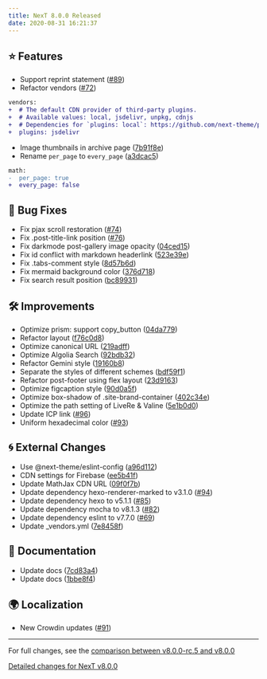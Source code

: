 ```yaml
---
title: NexT 8.0.0 Released
date: 2020-08-31 16:21:37
---
```


## ⭐ Features

- Support reprint statement ([#89](https://github.com/next-theme/hexo-theme-next/pull/89))
- Refactor vendors ([#72](https://github.com/next-theme/hexo-theme-next/pull/72))
```diff
vendors:
+  # The default CDN provider of third-party plugins.
+  # Available values: local, jsdelivr, unpkg, cdnjs
+  # Dependencies for `plugins: local`: https://github.com/next-theme/plugins
+  plugins: jsdelivr
```
- Image thumbnails in archive page ([7b91f8e](https://github.com/next-theme/hexo-theme-next/commit/7b91f8ee74ebdb417f2b508962224b3d653ad5ca))
- Rename `per_page` to `every_page` ([a3dcac5](https://github.com/next-theme/hexo-theme-next/commit/a3dcac5f334edddecd3de176175c56d4379a0f21))
```diff
math:
-  per_page: true
+  every_page: false
```

## 🐞 Bug Fixes

- Fix pjax scroll restoration ([#74](https://github.com/next-theme/hexo-theme-next/pull/74))
- Fix .post-title-link position ([#76](https://github.com/next-theme/hexo-theme-next/pull/76))
- Fix darkmode post-gallery image opacity ([04ced15](https://github.com/next-theme/hexo-theme-next/commit/04ced15d8aaaa2925dad8758df7283d35b8dcb07))
- Fix id conflict with markdown headerlink ([523e39e](https://github.com/next-theme/hexo-theme-next/commit/523e39e9d669b79a9cd0fbb823666b80cc656e1a))
- Fix .tabs-comment style ([8d57b6d](https://github.com/next-theme/hexo-theme-next/commit/8d57b6d980696775f41a0fd94f7434a589cbde11))
- Fix mermaid background color ([376d718](https://github.com/next-theme/hexo-theme-next/commit/376d71878ff372226f10a40e87266a7a8283ac7c))
- Fix search result position ([bc89931](https://github.com/next-theme/hexo-theme-next/commit/bc89931452b6c7021aea885617ef5527d78b1def))

## 🛠 Improvements

- Optimize prism: support copy_button ([04da779](https://github.com/next-theme/hexo-theme-next/commit/04da779212bc7647c90ad406c60e6a118a0baed4))
- Refactor layout ([f76c0d8](https://github.com/next-theme/hexo-theme-next/commit/f76c0d8a97910096f8ebe4075bd719b35b1f737c))
- Optimize canonical URL ([219adff](https://github.com/next-theme/hexo-theme-next/commit/219adffe10b40b4f652de1535df4037d0ab2f869))
- Optimize Algolia Search ([92bdb32](https://github.com/next-theme/hexo-theme-next/commit/92bdb32a294d3e16119099832932e7769509bb48))
- Refactor Gemini style ([19160b8](https://github.com/next-theme/hexo-theme-next/commit/19160b8a15c4a2c8e110993e271d285ca603f63f))
- Separate the styles of different schemes ([bdf59f1](https://github.com/next-theme/hexo-theme-next/commit/bdf59f187cad860aae6acb14a5b0ea9aebf2f3d8))
- Refactor post-footer using flex layout ([23d9163](https://github.com/next-theme/hexo-theme-next/commit/23d9163a2dc2a329a6a150d0be3bb528d8fd096d))
- Optimize figcaption style ([90d0a5f](https://github.com/next-theme/hexo-theme-next/commit/90d0a5f966e08dada0d19d15bbbe7359209478e5))
- Optimize box-shadow of .site-brand-container ([402c34e](https://github.com/next-theme/hexo-theme-next/commit/402c34e9bbf14aef95905eb304b2be67cf0e2f9a))
- Optimize the path setting of LiveRe & Valine ([5e1b0d0](https://github.com/next-theme/hexo-theme-next/commit/5e1b0d0e8c0985c4c4bbe3e7370758145f80fa8e))
- Update ICP link ([#96](https://github.com/next-theme/hexo-theme-next/pull/96))
- Uniform hexadecimal color ([#93](https://github.com/next-theme/hexo-theme-next/pull/93))

## 🌀 External Changes

- Use @next-theme/eslint-config ([a96d112](https://github.com/next-theme/hexo-theme-next/commit/a96d1126a9418e5fcf763fc22abc56ba545fde0d))
- CDN settings for Firebase ([ee5b41f](https://github.com/next-theme/hexo-theme-next/commit/ee5b41f41c403832f98f75cdbc5dbb4623d68d0f))
- Update MathJax CDN URL ([09f0f7b](https://github.com/next-theme/hexo-theme-next/commit/09f0f7ba3ddb12db98bd36eb7c08647ed08f55cc))
- Update dependency hexo-renderer-marked to v3.1.0 ([#94](https://github.com/next-theme/hexo-theme-next/pull/94))
- Update dependency hexo to v5.1.1 ([#85](https://github.com/next-theme/hexo-theme-next/pull/85))
- Update dependency mocha to v8.1.3 ([#82](https://github.com/next-theme/hexo-theme-next/pull/82))
- Update dependency eslint to v7.7.0 ([#69](https://github.com/next-theme/hexo-theme-next/pull/69))
- Update _vendors.yml ([7e8458f](https://github.com/next-theme/hexo-theme-next/commit/7e8458fe18d03ccd68f5a39eccb53316786ec0fc))

## 📖 Documentation

- Update docs ([7cd83a4](https://github.com/next-theme/hexo-theme-next/commit/7cd83a4b8c0b4ff0fc3d992b0549600a6442efdc))
- Update docs ([1bbe8f4](https://github.com/next-theme/hexo-theme-next/commit/1bbe8f4101d8eb118b8707456ac535d71a205738))

## 🌍 Localization

- New Crowdin updates ([#91](https://github.com/next-theme/hexo-theme-next/pull/91))

***

For full changes, see the [comparison between v8.0.0-rc.5 and v8.0.0](https://github.com/next-theme/hexo-theme-next/compare/v8.0.0-rc.5...v8.0.0)

[Detailed changes for NexT v8.0.0](https://github.com/next-theme/hexo-theme-next/releases/tag/v8.0.0)
